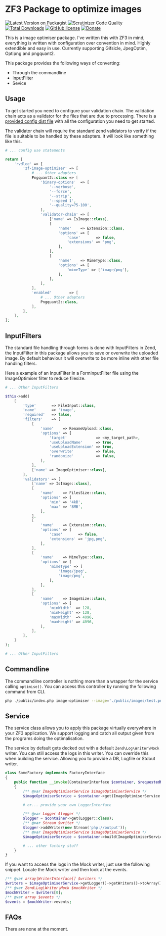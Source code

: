 # ZF3 Package to optimize images

[![Latest Version on Packagist](https://img.shields.io/packagist/v/rvdlee/zf-image-optimiser.svg?style=flat-square)](https://packagist.org/packages/rvdlee/zf-image-optimiser)
[![Scrutinizer Code Quality](https://scrutinizer-ci.com/g/rvdlee/zf-image-optimiser/badges/quality-score.png)](https://scrutinizer-ci.com/g/rvdlee/zf-image-optimiser)
[![Total Downloads](https://img.shields.io/packagist/dt/rvdlee/zf-image-optimiser.svg?style=flat-square)](https://packagist.org/packages/rvdlee/zf-image-optimiser)
[![GitHub license](https://img.shields.io/github/license/EpicSoftworks/pelican-prismjs.svg)](https://github.com/EpicSoftworks/pelican-prismjs/blob/master/LICENSE)
[![Donate](https://img.shields.io/badge/Donate-PayPal-green.svg)](https://www.paypal.me/epicsoftworks)

This is a image optimiser package. I've written this with ZF3 in mind, everything is written with configuration over convention in mind. Highly extendible and easy in use. Currently supporting Gifsicle, JpegOptim, Optipng and pngquant2.

This package provides the following ways of converting:

* Through the commandline 
* InputFilter
* Sevice

## Usage

To get started you need to configure your validation chain. The validation chain acts as a validator for the files that are due to processing. There is a [provided config dist file](https://github.com/rvdlee/zf-image-optimiser/blob/master/config/local.config.php.dist) with all the configuration you need to get started. 

The validator chain will require the standard zend validators to verify if the file is suitable to be handled by these adapters. It will look like something like this.

```php
# ... config use statements

return [
    'rvdlee' => [
        'zf-image-optimiser' => [
            # ... Other adapters
            Pngquant2::class => [
                'binary-options'  => [
                    '--verbose',
                    '--force',
                    '--strip',
                    '--speed 1',
                    '--quality=75-100',
                ],
                'validator-chain' => [
                    ['name' => IsImage::class],
                    [
                        'name'    => Extension::class,
                        'options' => [
                            'case'       => false,
                            'extensions' => 'png',
                        ],
                    ],
                    [
                        'name'    => MimeType::class,
                        'options' => [
                            'mimeType' => ['image/png'],
                        ],
                    ],
                ],
            ],
            'enabled'        => [
                # ... Other adapters
                Pngquant2::class,
            ],
        ],
    ],
];
```

## InputFilters

The standard file handling through forms is done with InputFilters in Zend, the InputFilter in this package allows you to save or overwrite the uploaded image. By default behaviour it will overwrite to be more inline with other file handling filters.

Here a example of an InputFilter in a FormInputFilter file using the ImageOptimiser filter to reduce filesize.

```php
# ... Other InputFilters

$this->add(
    [
        'type'       => FileInput::class,
        'name'       => 'image',
        'required'   => false,
        'filters'    => [
            [
                'name'    => RenameUpload::class,
                'options' => [
                    'target'             => <my_target_path>,
                    'useUploadName'      => true,
                    'useUploadExtension' => true,
                    'overwrite'          => false,
                    'randomize'          => false,
                ],
            ],
            ['name' => ImageOptimiser::class],
        ],
        'validators' => [
            ['name' => IsImage::class],
            [
                'name'    => FilesSize::class,
                'options' => [
                    'min' => '4kB',
                    'max' => '8MB',
                ],
            ],
            [
                'name'    => Extension::class,
                'options' => [
                    'case'       => false,
                    'extensions' => 'jpg,png',
                ],
            ],
            [
                'name'    => MimeType::class,
                'options' => [
                    'mimeType' => [
                        'image/jpeg',
                        'image/png',
                    ],
                ],
            ],
            [
                'name'    => ImageSize::class,
                'options' => [
                    'minWidth'  => 128,
                    'minHeight' => 128,
                    'maxWidth'  => 4096,
                    'maxHeight' => 4096,
                ],
            ],
        ],
    ]
);

# ... Other InputFilters
```

## Commandline

The commandline controller is nothing more than a wrapper for the service calling `optimise()`. You can access this controller by running the following command from CLI.

```bash
php ./public/index.php image-optimiser --image='./public/images/test.png' 
```

## Service

The service class allows you to apply this package virtually everywhere in your ZF3 application. We support logging and catch all output given from the programs doing the optimalisation.

The service by default gets decked out with a default `Zend\Log\Writer\Mock` writer. You can still access the logs in this writer. You can override this when building the service. Allowing you to provide a DB, Logfile or Stdout writer.

```php
class SomeFactory implements FactoryInterface
{
    public function __invoke(ContainerInterface $container, $requestedName, array $options = null)
    {
        /** @var ImageOptimiserService $imageOptimiserService */
        $imageOptimiserService = $container->get(ImageOptimiserService::class);

        # or... provide your own LoggerInterface

        /** @var Logger $logger */
        $logger = $container->get(Logger::class);
        /** @var Stream $writer */
        $logger->addWriter(new Stream('php://output'));
        /** @var ImageOptimiserService $imageOptimiserService */
        $imageOptimiserService = $container->build(ImageOptimiserService::class, ['logger' => $logger]);

        # ... other factory stuff
    }
}
```

If you want to access the logs in the Mock writer, just use the following snippet. Locate the Mock writer and then look at the events.

```php
/** @var array|WriterInterface[] $writers */
$writers = $imageOptimiserService->getLogger()->getWriters()->toArray();
/** @var Zend\Log\Writer\Mock $mockWriter */
$mockWriter = $writers[0];
/** @var array $events */
$events = $mockWriter->events;
```

## FAQs

There are none at the moment.
